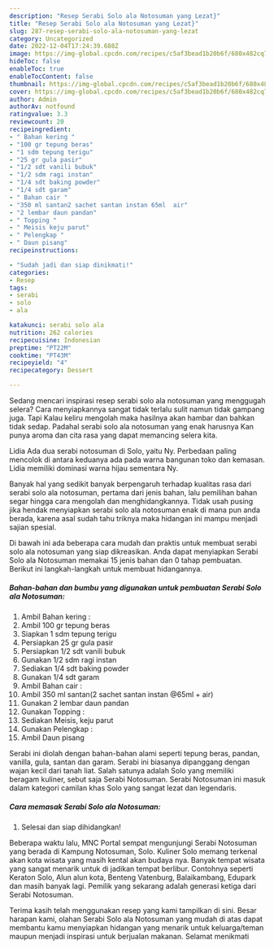 ```yaml
---
description: "Resep Serabi Solo ala Notosuman yang Lezat}"
title: "Resep Serabi Solo ala Notosuman yang Lezat}"
slug: 287-resep-serabi-solo-ala-notosuman-yang-lezat
category: Uncategorized
date: 2022-12-04T17:24:39.688Z
image: https://img-global.cpcdn.com/recipes/c5af3bead1b20b6f/680x482cq70/serabi-solo-ala-notosuman-foto-resep-utama.jpg
hideToc: false
enableToc: true
enableTocContent: false
thumbnail: https://img-global.cpcdn.com/recipes/c5af3bead1b20b6f/680x482cq70/serabi-solo-ala-notosuman-foto-resep-utama.jpg
cover: https://img-global.cpcdn.com/recipes/c5af3bead1b20b6f/680x482cq70/serabi-solo-ala-notosuman-foto-resep-utama.jpg
author: Admin
authorAv: notfound
ratingvalue: 3.3
reviewcount: 20
recipeingredient:
- " Bahan kering "
- "100 gr tepung beras"
- "1 sdm tepung terigu"
- "25 gr gula pasir"
- "1/2 sdt vanili bubuk"
- "1/2 sdm ragi instan"
- "1/4 sdt baking powder"
- "1/4 sdt garam"
- " Bahan cair "
- "350 ml santan2 sachet santan instan 65ml  air"
- "2 lembar daun pandan"
- " Topping "
- " Meisis keju parut"
- " Pelengkap "
- " Daun pisang"
recipeinstructions:

- "Sudah jadi dan siap dinikmati!"
categories:
- Resep
tags:
- serabi
- solo
- ala

katakunci: serabi solo ala 
nutrition: 262 calories
recipecuisine: Indonesian
preptime: "PT22M"
cooktime: "PT43M"
recipeyield: "4"
recipecategory: Dessert

---
```



Sedang mencari inspirasi resep serabi solo ala notosuman yang menggugah selera? Cara menyiapkannya sangat tidak terlalu sulit namun tidak gampang juga. Tapi Kalau keliru mengolah maka hasilnya akan hambar dan bahkan tidak sedap. Padahal serabi solo ala notosuman yang enak harusnya Kan punya aroma dan cita rasa yang dapat memancing selera kita.


Lidia Ada dua serabi notosuman di Solo, yaitu Ny. Perbedaan paling mencolok di antara keduanya ada pada warna bangunan toko dan kemasan. Lidia memiliki dominasi warna hijau sementara Ny.

Banyak hal yang sedikit banyak berpengaruh terhadap kualitas rasa dari serabi solo ala notosuman, pertama dari jenis bahan, lalu pemilihan bahan segar hingga cara mengolah dan menghidangkannya. Tidak usah pusing jika hendak menyiapkan serabi solo ala notosuman enak di mana pun anda berada, karena asal sudah tahu triknya maka hidangan ini mampu menjadi sajian spesial.


Di bawah ini ada beberapa cara mudah dan praktis untuk membuat serabi solo ala notosuman yang siap dikreasikan. Anda dapat menyiapkan Serabi Solo ala Notosuman memakai 15 jenis bahan dan 0 tahap pembuatan. Berikut ini langkah-langkah untuk membuat hidangannya.

<!--inarticleads1-->

##### Bahan-bahan dan bumbu yang digunakan untuk pembuatan Serabi Solo ala Notosuman:

1. Ambil  Bahan kering :
1. Ambil 100 gr tepung beras
1. Siapkan 1 sdm tepung terigu
1. Persiapkan 25 gr gula pasir
1. Persiapkan 1/2 sdt vanili bubuk
1. Gunakan 1/2 sdm ragi instan
1. Sediakan 1/4 sdt baking powder
1. Gunakan 1/4 sdt garam
1. Ambil  Bahan cair :
1. Ambil 350 ml santan(2 sachet santan instan @65ml + air)
1. Gunakan 2 lembar daun pandan
1. Gunakan  Topping :
1. Sediakan  Meisis, keju parut
1. Gunakan  Pelengkap :
1. Ambil  Daun pisang


Serabi ini diolah dengan bahan-bahan alami seperti tepung beras, pandan, vanilla, gula, santan dan garam. Serabi ini biasanya dipanggang dengan wajan kecil dari tanah liat. Salah satunya adalah Solo yang memiliki beragam kuliner, sebut saja Serabi Notosuman. Serabi Notosuman ini masuk dalam kategori camilan khas Solo yang sangat lezat dan legendaris. 

<!--inarticleads2-->

##### Cara memasak Serabi Solo ala Notosuman:


1. Selesai dan siap dihidangkan!

Beberapa waktu lalu, MNC Portal sempat mengunjungi Serabi Notosuman yang berada di Kampung Notosuman, Solo. Kuliner Solo memang terkenal akan kota wisata yang masih kental akan budaya nya. Banyak tempat wisata yang sangat menarik untuk di jadikan tempat berlibur. Contohnya seperti Keraton Solo, Alun alun kota, Benteng Vatenburg, Balaikambang, Edupark dan masih banyak lagi. Pemilik yang sekarang adalah generasi ketiga dari Serabi Notosuman. 

Terima kasih telah menggunakan resep yang kami tampilkan di sini. Besar harapan kami, olahan Serabi Solo ala Notosuman yang mudah di atas dapat membantu kamu menyiapkan hidangan yang menarik untuk keluarga/teman maupun menjadi inspirasi untuk berjualan makanan. Selamat menikmati
